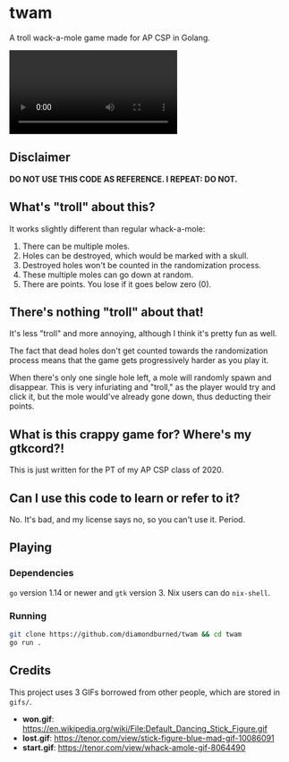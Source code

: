# twam

A troll wack-a-mole game made for AP CSP in Golang.

![video](https://i.imgur.com/PBVJW08.mp4)

## Disclaimer

**DO NOT USE THIS CODE AS REFERENCE. I REPEAT: DO NOT.**

## What's "troll" about this?

It works slightly different than regular whack-a-mole:

1. There can be multiple moles.
2. Holes can be destroyed, which would be marked with a skull.
3. Destroyed holes won't be counted in the randomization process.
4. These multiple moles can go down at random.
5. There are points. You lose if it goes below zero (0).


## There's nothing "troll" about that!

It's less "troll" and more annoying, although I think it's pretty fun as well.

The fact that dead holes don't get counted towards the randomization process
means that the game gets progressively harder as you play it.

When there's only one single hole left, a mole will randomly spawn and
disappear. This is very infuriating and "troll," as the player would try and
click it, but the mole would've already gone down, thus deducting their points.

## What is this crappy game for? Where's my gtkcord?!

This is just written for the PT of my AP CSP class of 2020.

## Can I use this code to learn or refer to it?

No. It's bad, and my license says no, so you can't use it. Period.

## Playing

### Dependencies

`go` version 1.14 or newer and `gtk` version 3. Nix users can do `nix-shell`.

### Running

```sh
git clone https://github.com/diamondburned/twam && cd twam
go run .
```

## Credits

This project uses 3 GIFs borrowed from other people, which are stored in `gifs/`.

- **won.gif**: https://en.wikipedia.org/wiki/File:Default_Dancing_Stick_Figure.gif
- **lost.gif**: https://tenor.com/view/stick-figure-blue-mad-gif-10086091
- **start.gif**: https://tenor.com/view/whack-amole-gif-8064490
